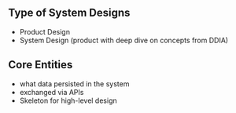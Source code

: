 

## Type of System Designs
- Product Design
- System Design (product with deep dive on concepts from DDIA)

## Core Entities
- what data persisted in the system
- exchanged via APIs
- Skeleton for high-level design